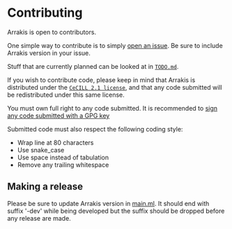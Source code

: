# Contributing

Arrakis is open to contributors.

One simple way to contribute is to simply [open an
issue](https://codeberg.org/Arrakis/arrakis/issues).
Be sure to include Arrakis version in your issue.

Stuff that are currently planned can be looked at in [`TODO.md`](./TODO.md).

If you wish to contribute code, please keep in mind that Arrakis is distributed
under the [`CeCILL 2.1 license`](./LICENSE), and that any code submitted will be
redistributed under this same license.

You must own full right to any code submitted.
It is recommended to [sign any code submitted with a GPG key](https://docs.codeberg.org/security/gpg-key/)

Submitted code must also respect the following coding style:
* Wrap line at 80 characters
* Use snake_case
* Use space instead of tabulation
* Remove any trailing whitespace

## Making a release

Please be sure to update Arrakis version in [main.ml](./arrakis/bin/main.ml).
It should end with suffix '-dev' while being developed but the suffix should be
dropped before any release are made.

